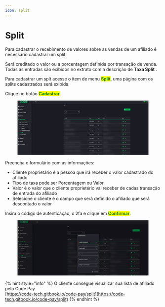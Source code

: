 ```yaml
---
icon: split
---
```


# Split

Para cadastrar o recebimento de valores sobre as vendas de um afiliado é necessário cadastrar um split.

Será creditado o valor ou a porcentagem definida por transação de venda. Todas as entradas são exibidos no extrato com a descrição de **Taxa Split** .

Para cadastrar um splt acesse o item de menu <mark style="color:green;">**Split**</mark>, uma página com os splits cadastrados será exibida.

Clique no botão <mark style="color:green;">**Cadastrar**</mark>.

<figure><img src=".gitbook/assets/image (20).png" alt=""><figcaption></figcaption></figure>

Preencha o formulário com as informações:

* Cliente proprietário é a pessoa que irá receber o valor cadastrado do afiliado.
* Tipo de taxa pode ser Porcentagem ou Valor
* Valor é o valor que o cliente proprietério vai receber de cadas transação de entrada do afiliado
* Selecione o cliente é o campo que será definido o afiliado que será descontado o valor

Insira o código de autenticação, o 2fa e clique em <mark style="color:green;">**Confirmar**</mark>.

<figure><img src=".gitbook/assets/image (21).png" alt=""><figcaption></figcaption></figure>

{% hint style="info" %}
O cliente consegue visualizar sua lista de afiliado pelo Code Pay\
[https://code-tech.gitbook.io/code-pay/split](https://code-tech.gitbook.io/code-pay/split)
{% endhint %}
